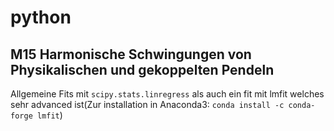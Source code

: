 # python
## M15 Harmonische Schwingungen von Physikalischen und gekoppelten Pendeln
Allgemeine Fits mit <code>scipy.stats.linregress</code> als auch ein fit mit lmfit welches sehr advanced ist(Zur installation in Anaconda3: `conda install -c conda-forge lmfit`)
